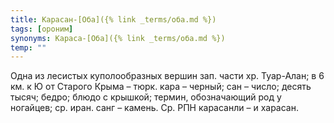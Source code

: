 ```yaml
---
title: Карасан-[Оба]({% link _terms/оба.md %})
tags: [ороним]
synonyms: Караса-[Оба]({% link _terms/оба.md %})
temp: ""
---
```


Одна из лесистых куполообразных вершин зап. части хр. Туар-Алан; в 6 км. к Ю от
Старого Крыма – тюрк. кара – черный; сан – число; десять тысяч; бедро; блюдо с
крышкой; термин, обозначающий род у ногайцев; ср. иран. санг – камень. Ср. РПН
карасанли – и харасан.

